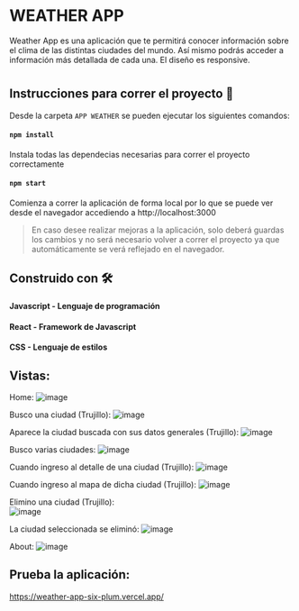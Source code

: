 # WEATHER APP

Weather App es una aplicación que te permitirá conocer información sobre el clima de las distintas ciudades del mundo.
Así mismo podrás acceder a información más detallada de cada una. El diseño es responsive.

#

## Instrucciones para correr el proyecto 🔧

Desde la carpeta `APP WEATHER` se pueden ejecutar los siguientes comandos:

#### `npm install`

Instala todas las dependecias necesarias para correr el proyecto correctamente

#### `npm start`

Comienza a correr la aplicación de forma local por lo que se puede ver desde el navegador accediendo a
http://localhost:3000

>En caso desee realizar mejoras a la aplicación, solo deberá guardas los cambios y no será necesario volver a correr el proyecto ya que automáticamente se verá reflejado en el navegador.


## Construido con 🛠️

#### Javascript - Lenguaje de programación
#### React - Framework de Javascript
#### CSS - Lenguaje de estilos

## Vistas:

Home:
![image](https://user-images.githubusercontent.com/96211574/165111787-1304fecd-1e46-431d-81a8-b4e1cb31bcce.png)

Busco una ciudad (Trujillo):
![image](https://user-images.githubusercontent.com/96211574/165111916-513ace00-e22d-499b-ae08-35abf12ff313.png)

Aparece la ciudad buscada con sus datos generales (Trujillo):
![image](https://user-images.githubusercontent.com/96211574/165112004-a0ee52ba-94b3-4bba-9d5b-1ddc3cbdcc10.png)

Busco varias ciudades:
![image](https://user-images.githubusercontent.com/96211574/165112163-acd920bb-ccee-41fe-9e07-071b46593c56.png)

Cuando ingreso al detalle de una ciudad (Trujillo):
![image](https://user-images.githubusercontent.com/96211574/165112256-f0caf1c1-c897-4f4e-a2f7-06f3a017b93e.png)

Cuando ingreso al mapa de dicha ciudad (Trujillo):
![image](https://user-images.githubusercontent.com/96211574/165112339-cf62a0df-88a4-435f-b222-e9579a782bba.png)

Elimino una ciudad (Trujillo):
<br>
![image](https://user-images.githubusercontent.com/96211574/165112492-3b643624-3a72-4103-93e1-5e8d6c32a10a.png)

La ciudad seleccionada se eliminó:
![image](https://user-images.githubusercontent.com/96211574/165112615-577f46bc-8308-42cd-acf6-21db60e1f5b0.png)

About:
![image](https://user-images.githubusercontent.com/96211574/165112709-4208aa2e-66fb-4092-8a04-c02390cffe14.png)

## Prueba la aplicación:
https://weather-app-six-plum.vercel.app/
